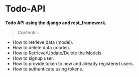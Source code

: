 # Todo-API
**Todo API using the django and rest_framework.**

 > Contents :
  - How to retrieve data (model).
  - How to delete data (model).
  - How to Retrieve/Update/Delete the Models.
  - How to signup user.
  - How to provide token to new and already registered users. 
  - How to authenticate using tokens.

